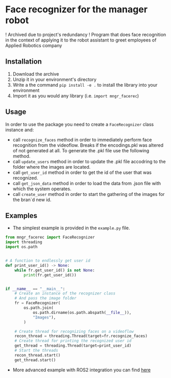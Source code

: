
# Face recognizer for the manager robot

! Archived due to project's redundancy !
Program that does face recognition in the context of applying it to the robot assistant to greet employees of Applied Robotics company

## Installation

1. Download the archive
2. Unzip it in your environment's directory
3. Write a the command `pip install -e .` to install the library into your environment
4. Import it as you would any library (i.e. `import mngr_facerec`)

## Usage

In order to use the package you need to create a `FaceRecognizer` class instance and:

- call `recognize_faces` method in order to immediately perform face recognition from the videoflow. Breaks if the encodings.pkl was altered of not generated at all. To generate the .pkl file use the following method.
- call `update_users` method in order to update the .pkl file accodring to the folder where the images are located.
- call `get_user_id` method in order to get the id of the user that was recognized.
- call `get_json_data` method in order to load the data from .json file with which the system operates.
- call `create_user` method in order to start the gathering of the images for the bran`d new id.

## Examples

- The simplest example is provided in the `example.py` file.

```python
from mngr_facerec import FaceRecognizer
import threading
import os.path


# A function to endlessly get user id
def print_user_id() -> None:
    while fr.get_user_id() is not None:
        print(fr.get_user_id())


if __name__ == "__main__":
    # Create an instance of the recognizer class
    # And pass the image folder
    fr = FaceRecognizer(
        os.path.join(
            os.path.dirname(os.path.abspath(__file__)),
            "Images"),
        )

    # Create thread for recognizing faces on a videoflow
    recon_thread = threading.Thread(target=fr.recognize_faces)
    # Create thread for printing the recognized user id
    get_thread = threading.Thread(target=print_user_id)
    # Start the threads
    recon_thread.start()
    get_thread.start()

```

- More advanced example with ROS2 integration you can find [here](https://github.com/Draskown/facerec_pkg)
